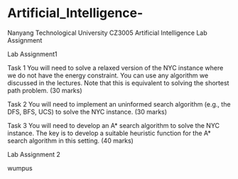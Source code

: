 # Artificial_Intelligence-
Nanyang Technological University CZ3005 Artificial Intelligence Lab Assignment

Lab Assignment1

Task 1
You will need to solve a relaxed version of the NYC instance where we do not have the energy constraint. You can use any algorithm we discussed in the lectures. Note that this is equivalent to solving the shortest path problem. (30 marks)

Task 2
You will need to implement an uninformed search algorithm (e.g., the DFS,
BFS, UCS) to solve the NYC instance. (30 marks)

Task 3
You will need to develop an A* search algorithm to solve the NYC instance. The key is to develop a suitable heuristic function for the A* search algorithm in this setting. (40 marks)


Lab Assignment 2

wumpus 
